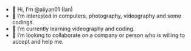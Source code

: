 - 👋 Hi, I’m @aiiyan01 (Ian)
- 👀 I’m interested in computers, photography, videography and some codings.
- 🌱 I’m currently learning videography and coding.
- 💞️ I’m looking to collaborate on a company or person who is willing to accept and help me.

<!---
aiiyan01/aiiyan01 is a ✨ special ✨ repository because its `README.md` (this file) appears on your GitHub profile.
You can click the Preview link to take a look at your changes.
--->

